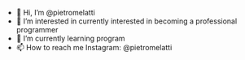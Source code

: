 - 👋 Hi, I’m @pietromelatti
- 👀 I’m interested in currently interested in becoming a professional programmer
- 🌱 I’m currently learning program
- 📫 How to reach me Instagram: @pietromelatti
<!---
pietromelatti/pietromelatti is a ✨ special ✨ repository because its `README.md` (this file) appears on your GitHub profile.
You can click the Preview link to take a look at your changes.
--->
